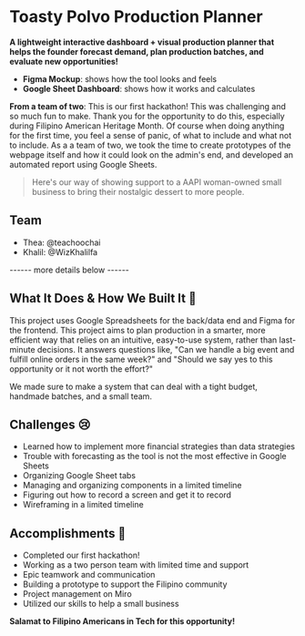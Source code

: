 # Toasty Polvo Production Planner

__A lightweight interactive dashboard + visual production planner that helps the founder forecast demand, plan production batches, and evaluate new opportunities!__

- **Figma Mockup**: shows how the tool looks and feels
- **Google Sheet Dashboard**: shows how it works and calculates

**From a team of two**: This is our first hackathon! This was challenging and so much fun to make. Thank you for the opportunity to do this, especially during Filipino American Heritage Month. Of course when doing anything for the first time, you feel a sense of panic, of what to include and what not to include. As a a team of two, we took the time to create prototypes of the webpage itself and how it could look on the admin's end, and developed an automated report using Google Sheets. 

> Here's our way of showing support to a AAPI woman-owned small business to bring their nostalgic dessert to more people.

## Team
- Thea: @teachoochai
- Khalil: @WizKhalilfa
 
------ more details below ------

## What It Does & How We Built It 🤔
This project uses Google Spreadsheets for the back/data end and Figma for the frontend. This project aims to plan production in a smarter, more efficient way that relies on an intuitive, easy-to-use system, rather than last-minute decisions. It answers questions like, "Can we handle a big event and fulfill online orders in the same week?" and "Should we say yes to this opportunity or it not worth the effort?"

We made sure to make a system that can deal with a tight budget, handmade batches, and a small team. 

## Challenges 😢
- Learned how to implement more financial strategies than data strategies
- Trouble with forecasting as the tool is not the most effective in Google Sheets
- Organizing Google Sheet tabs
- Managing and organizing components in a limited timeline
- Figuring out how to record a screen and get it to record
- Wireframing in a limited timeline

## Accomplishments 🥳
- Completed our first hackathon! 
- Working as a two person team with limited time and support
- Epic teamwork and communication
- Building a prototype to support the Filipino community
- Project management on Miro
- Utilized our skills to help a small business

__Salamat to Filipino Americans in Tech for this opportunity!__
